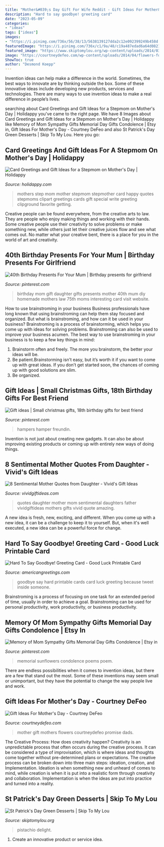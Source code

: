 ```yaml
---
title: "Mother&#039;s Day Gift For Wife Reddit - Gift Ideas For Mother&#039;s Day"
description: "Hard to say goodbye! greeting card"
date: "2023-05-09"
categories:
- "ideas"
tags: ["ideas"]
images:
- "https://i.pinimg.com/736x/56/38/13/5638139127dda2c12e092399249b458d.jpg"
featuredImage: "https://i.pinimg.com/736x/c1/9a/48/c19a487edad6a64d0821d4052344147a--th-birthday-presents-birthday-gift-for-mom.jpg"
featured_image: "https://www.skiptomylou.org/wp-content/uploads/2014/03/pistachiodelight-2-1.jpg"
image: "https://courtneydefeo.com/wp-content/uploads/2014/04/flowers-for-mother.jpg"
ShowToc: true
author: "Desmond Koepp"
---
```



Invention ideas can help make a difference in the world. Sometimes, the best ways to innovate are by thinking outside the box. Some of these innovative ideas include developing new products, services and technologies. There are many ways to use invention ideas to make a real difference in people’s lives.

	

		
searching about Card Greetings and Gift Ideas for a Stepmom on Mother&#039;s Day | Holidappy you've came to the right page. We have 8 Images about Card Greetings and Gift Ideas for a Stepmom on Mother&#039;s Day | Holidappy like Memory of Mom Sympathy Gifts Memorial Day Gifts Condolence | Etsy in, Gift Ideas For Mother&#039;s Day - Courtney DeFeo and also St Patrick&#039;s Day Green Desserts | Skip To My Lou. Here you go:
		
    
## Card Greetings And Gift Ideas For A Stepmom On Mother&#039;s Day | Holidappy

<img loading=lazy src="https://usercontent2.hubstatic.com/8912395_f1024.jpg" onerror="this.onerror=null;this.src='https://tse1.mm.bing.net/th?id=OIP.IDkw8HdKF2Wn0OMkP-rvYAHaHZ&amp;pid=15.1';" alt="Card Greetings and Gift Ideas for a Stepmom on Mother&#039;s Day | Holidappy">

_Source: holidappy.com_

>mothers step mom mother stepmom stepmother card happy quotes stepmoms clipart greetings cards gift special write greeting clipground favorite getting. 

	

Creative people can be found everywhere, from the creative arts to law. They are people who enjoy making things and working with their hands. Some creative people use their creativity to solve problems or make something new, while others just let their creative juices flow and see what comes out. No matter what your creative bent, there is a place for you in the world of art and creativity.

    
## 40th Birthday Presents For Your Mum | Birthday Presents For Girlfriend

<img loading=lazy src="https://i.pinimg.com/736x/c1/9a/48/c19a487edad6a64d0821d4052344147a--th-birthday-presents-birthday-gift-for-mom.jpg" onerror="this.onerror=null;this.src='https://tse3.mm.bing.net/th?id=OIP.8UGKpUBgV7hU9lJstLk12gHaH_&amp;pid=15.1';" alt="40th Birthday Presents For Your Mum | Birthday presents for girlfriend">

_Source: pinterest.com_

>birthday mom gift daughter gifts presents mother 40th mum diy homemade mothers law 75th moms interesting card visit website. 

	

How to use brainstroming in your business
Business professionals have long known that using brainstroming can help them stay focused and organized. But what is brainstroming, and how can it be used in your business? Brainstroming is a process of brainstorming, which helps you come up with ideas for solving problems. Brainstroming can also be used to improve your business acumen. 
The best way to use brainstroming in your business is to keep a few key things in mind: 
1) Brainstorm often and freely. The more you brainstorm, the better your ideas will be. 
2) Be patient.Brainstorming isn’t easy, but it’s worth it if you want to come up with great ideas. If you don’t get started soon, the chances of coming up with good solutions are slim. 
3) Be organized.

    
## Gift Ideas | Small Christmas Gifts, 18th Birthday Gifts For Best Friend

<img loading=lazy src="https://i.pinimg.com/736x/b7/4a/32/b74a324ed2f9a898922b5e80cd6e2fc7.jpg" onerror="this.onerror=null;this.src='https://tse4.mm.bing.net/th?id=OIP.9sxD3iWElTuAW5Hv2ojIqwHaJ3&amp;pid=15.1';" alt="Gift ideas | Small christmas gifts, 18th birthday gifts for best friend">

_Source: pinterest.com_

>hampers hamper freundin. 

	

Invention is not just about creating new gadgets. It can also be about improving existing products or coming up with entirely new ways of doing things.

    
## 8 Sentimental Mother Quotes From Daughter - Vivid&#039;s Gift Ideas

<img loading=lazy src="https://vividgiftideas.com/wp-content/uploads/2014/02/mother-quotes-from-daughter.jpg" onerror="this.onerror=null;this.src='https://tse1.mm.bing.net/th?id=OIP.dKGFbSkdRlGBVFqJ_DOdkwHaI4&amp;pid=15.1';" alt="8 Sentimental Mother Quotes from Daughter - Vivid&#039;s Gift Ideas">

_Source: vividgiftideas.com_

>quotes daughter mother mom sentimental daughters father vividgiftideas mothers gifts vivid quote amazing. 

	

A new idea is fresh, new, exciting, and different. When you come up with a new idea, it can be a challenge to keep it to yourself. But, when it's well executed, a new idea can be a powerful force for change.

    
## Hard To Say Goodbye! Greeting Card - Good Luck Printable Card

<img loading=lazy src="https://ak.imgag.com/imgag/product/createprint/3172526/259x400x3172526d.gif.pagespeed.ic.-LcXF2xubU.jpg" onerror="this.onerror=null;this.src='https://tse4.mm.bing.net/th?id=OIP.-LcXF2xubUkdIpTgZahYyAAAAA&amp;pid=15.1';" alt="Hard To Say Goodbye! Greeting Card - Good Luck Printable Card">

_Source: americangreetings.com_

>goodbye say hard printable cards card luck greeting because tweet inside someone. 

	

Brainstroming is a process of focusing on one task for an extended period of time, usually in order to achieve a goal. Brainstroming can be used for personal productivity, work productivity, or business productivity.

    
## Memory Of Mom Sympathy Gifts Memorial Day Gifts Condolence | Etsy In

<img loading=lazy src="https://i.pinimg.com/736x/56/38/13/5638139127dda2c12e092399249b458d.jpg" onerror="this.onerror=null;this.src='https://tse4.mm.bing.net/th?id=OIP.0fSCjKzcmMdF3HZZ9GD6QgHaFj&amp;pid=15.1';" alt="Memory of Mom Sympathy Gifts Memorial Day Gifts Condolence | Etsy in">

_Source: pinterest.com_

>memorial sunflowers condolence poems poem. 

	

There are endless possibilities when it comes to invention ideas, but there are a few that stand out the most. Some of these inventions may seem small or unimportant, but they have the potential to change the way people live and work.

    
## Gift Ideas For Mother&#039;s Day - Courtney DeFeo

<img loading=lazy src="https://courtneydefeo.com/wp-content/uploads/2014/04/flowers-for-mother.jpg" onerror="this.onerror=null;this.src='https://tse2.mm.bing.net/th?id=OIP.LK5MHBS85rvuJZkSEIN9ngHaE8&amp;pid=15.1';" alt="Gift Ideas For Mother&#039;s Day - Courtney DeFeo">

_Source: courtneydefeo.com_

>mother gift mothers flowers courtneydefeo promise dads. 

	

The Creative Process: How does creativity happen?
Creativity is an unpredictable process that often occurs during the creative process. It can be considered a type of improvisation, which is where ideas and thoughts come together without pre-determined plans or expectations. The creative process can be broken down into three main steps: ideation, creation, and Implementation. Ideation is when something new and unheard of comes to mind, while creation is when it is put into a realistic form through creativity and collaboration. Implementation is when the ideas are put into practice and turned into a reality.

    
## St Patrick&#039;s Day Green Desserts | Skip To My Lou

<img loading=lazy src="https://www.skiptomylou.org/wp-content/uploads/2014/03/pistachiodelight-2-1.jpg" onerror="this.onerror=null;this.src='https://tse2.mm.bing.net/th?id=OIP.JW5eYwwRq_yZrIluwLiDogHaLh&amp;pid=15.1';" alt="St Patrick&#039;s Day Green Desserts | Skip To My Lou">

_Source: skiptomylou.org_

>pistachio delight. 

	

1. Create an innovative product or service idea.

